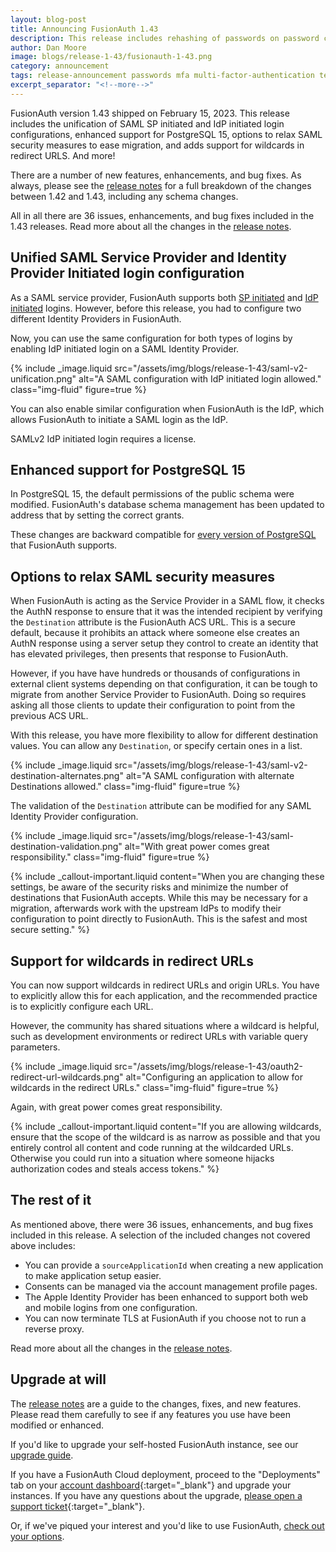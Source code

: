 ```yaml
---
layout: blog-post
title: Announcing FusionAuth 1.43
description: This release includes rehashing of passwords on password change, force MFA, and allow users to unlock their account by changing their password, and more.
author: Dan Moore
image: blogs/release-1-43/fusionauth-1-43.png
category: announcement
tags: release-announcement passwords mfa multi-factor-authentication tenants
excerpt_separator: "<!--more-->"
---
```


FusionAuth version 1.43 shipped on February 15, 2023. This release includes the unification of SAML SP initiated and IdP initiated login configurations, enhanced support for PostgreSQL 15, options to relax SAML security measures to ease migration, and adds support for wildcards in redirect URLS. And more!

<!--more-->

There are a number of new features, enhancements, and bug fixes. As always, please see the [release notes](/docs/v1/tech/release-notes#version-1-43-0) for a full breakdown of the changes between 1.42 and 1.43, including any schema changes.

All in all there are 36 issues, enhancements, and bug fixes included in the 1.43 releases. Read more about all the changes in the [release notes](/docs/v1/tech/release-notes#version-1-43-0).

## Unified SAML Service Provider and Identity Provider Initiated login configuration

As a SAML service provider, FusionAuth supports both [SP initiated](/docs/v1/tech/identity-providers/samlv2/) and [IdP initiated](/docs/v1/tech/identity-providers/samlv2-idp-initiated/) logins. However, before this release, you had to configure two different Identity Providers in FusionAuth.

Now, you can use the same configuration for both types of logins by enabling IdP initiated login on a SAML Identity Provider.

{% include _image.liquid src="/assets/img/blogs/release-1-43/saml-v2-unification.png" alt="A SAML configuration with IdP initiated login allowed." class="img-fluid" figure=true %}

You can also enable similar configuration when FusionAuth is the IdP, which allows FusionAuth to initiate a SAML login as the IdP. 

SAMLv2 IdP initiated login requires a license.

## Enhanced support for PostgreSQL 15

In PostgreSQL 15, the default permissions of the public schema were modified. FusionAuth's database schema management has been updated to address that by setting the correct grants.

These changes are backward compatible for [every version of PostgreSQL](/docs/v1/tech/installation-guide/system-requirements#database) that FusionAuth supports.

## Options to relax SAML security measures

When FusionAuth is acting as the Service Provider in a SAML flow, it checks the AuthN response to ensure that it was the intended recipient by verifying the `Destination` attribute is the FusionAuth ACS URL. This is a secure default, because it prohibits an attack where someone else creates an AuthN response using a server setup they control to create an identity that has elevated privileges, then presents that response to FusionAuth.

However, if you have have hundreds or thousands of configurations in external client systems depending on that configuration, it can be tough to migrate from another Service Provider to FusionAuth. Doing so requires asking all those clients to update their configuration to point from the previous ACS URL. 

With this release, you have more flexibility to allow for different destination values. You can allow any `Destination`, or specify certain ones in a list.

{% include _image.liquid src="/assets/img/blogs/release-1-43/saml-v2-destination-alternates.png" alt="A SAML configuration with alternate Destinations allowed." class="img-fluid" figure=true %}

The validation of the `Destination` attribute can be modified for any SAML Identity Provider configuration.

{% include _image.liquid src="/assets/img/blogs/release-1-43/saml-destination-validation.png" alt="With great power comes great responsibility." class="img-fluid" figure=true %}

{% include _callout-important.liquid
    content="When you are changing these settings, be aware of the security risks and minimize the number of destinations that FusionAuth accepts. While this may be necessary for a migration, afterwards work with the upstream IdPs to modify their configuration to point directly to FusionAuth. This is the safest and most secure setting."
%}

## Support for wildcards in redirect URLs

You can now support wildcards in redirect URLs and origin URLs. You have to explicitly allow this for each application, and the recommended practice is to explicitly configure each URL.

However, the community has shared situations where a wildcard is helpful, such as development environments or redirect URLs with variable query parameters.

{% include _image.liquid src="/assets/img/blogs/release-1-43/oauth2-redirect-url-wildcards.png" alt="Configuring an application to allow for wildcards in the redirect URLs." class="img-fluid" figure=true %}

Again, with great power comes great responsibility.

{% include _callout-important.liquid
    content="If you are allowing wildcards, ensure that the scope of the wildcard is as narrow as possible and that you entirely control all content and code running at the wildcarded URLs. Otherwise you could run into a situation where someone hijacks authorization codes and steals access tokens."
%}

## The rest of it

As mentioned above, there were 36 issues, enhancements, and bug fixes included in this release. A selection of the included changes not covered above includes:

* You can provide a `sourceApplicationId` when creating a new application to make application setup easier.
* Consents can be managed via the account management profile pages.
* The Apple Identity Provider has been enhanced to support both web and mobile logins from one configuration.
* You can now terminate TLS at FusionAuth if you choose not to run a reverse proxy.

Read more about all the changes in the [release notes](/docs/v1/tech/release-notes#version-1-43-0).

## Upgrade at will

The [release notes](/docs/v1/tech/release-notes#version-1-43-0) are a guide to the changes, fixes, and new features. Please read them carefully to see if any features you use have been modified or enhanced.

If you'd like to upgrade your self-hosted FusionAuth instance, see our [upgrade guide](/docs/v1/tech/admin-guide/upgrade). 

If you have a FusionAuth Cloud deployment, proceed to the "Deployments" tab on your [account dashboard](https://account.fusionauth.io/account/deployment/){:target="_blank"} and upgrade your instances. If you have any questions about the upgrade, [please open a support ticket](https://account.fusionauth.io/account/support/){:target="_blank"}.

Or, if we've piqued your interest and you'd like to use FusionAuth, [check out your options](/pricing).
